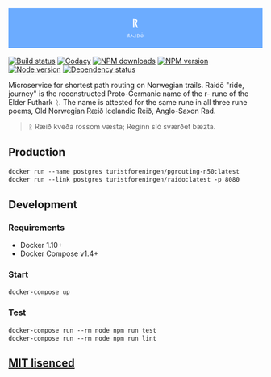 ![Raidō](https://raw.githubusercontent.com/Turistforeningen/Raido/master/assets/raido.png "Raidō")

[![Build status](https://img.shields.io/wercker/ci/574fea60ae1a1b664815fbcd.svg "Build status")](https://app.wercker.com/project/bykey/2ba1a86eacf6eb53f2efb58507f5de74)
[![Codacy](https://img.shields.io/codacy/c1cc2fb578a44622b1712f65163bb1c5.svg "Codacy")](https://www.codacy.com/app/starefossen/Raido)
[![NPM downloads](https://img.shields.io/npm/dm/raido.svg "NPM downloads")](https://www.npmjs.com/package/raido)
[![NPM version](https://img.shields.io/npm/v/raido.svg "NPM version")](https://www.npmjs.com/package/raido)
[![Node version](https://img.shields.io/node/v/raido.svg "Node version")](https://www.npmjs.com/package/raido)
[![Dependency status](https://img.shields.io/david/Turistforeningen/Raido.svg "Dependency status")](https://david-dm.org/Turistforeningen/Raido)

Microservice for shortest path routing on Norwegian trails. Raidō "ride,
journey" is the reconstructed Proto-Germanic name of the r- rune of the Elder
Futhark ᚱ. The name is attested for the same rune in all three rune poems, Old
Norwegian Ræið Icelandic Reið, Anglo-Saxon Rad.

> ᚱ Ræið kveða rossom væsta;
> Reginn sló sværðet bæzta.

## Production

```
docker run --name postgres turistforeningen/pgrouting-n50:latest
docker run --link postgres turistforeningen/raido:latest -p 8080
```

## Development

### Requirements

* Docker 1.10+
* Docker Compose v1.4+

### Start

```
docker-compose up
```

### Test

```
docker-compose run --rm node npm run test
docker-compose run --rm node npm run lint
```


## [MIT lisenced](https://github.com/Turistforeningen/Raidō/blob/master/LICENSE)
